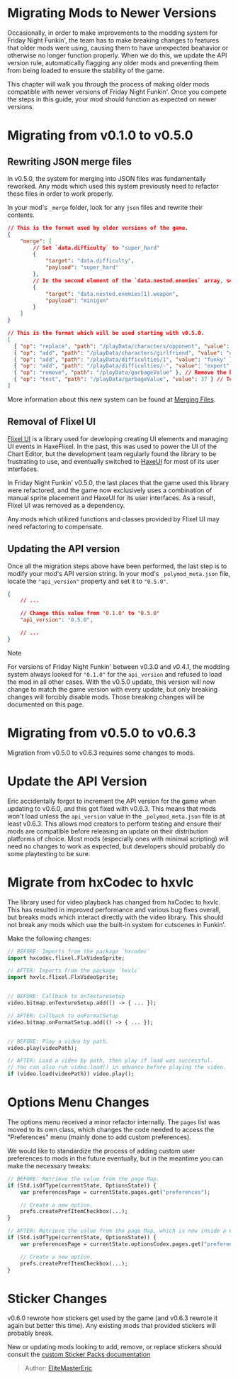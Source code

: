 [tags]: / "intermediate,misc"

# Migrating Mods to Newer Versions

Occasionally, in order to make improvements to the modding system for Friday Night Funkin', the team has to make breaking changes to features that older mods were using, causing them to have unexpected beahavior or otherwise no longer function properly. When we do this, we update the API version rule, automatically flagging any older mods and preventing them from being loaded to ensure the stability of the game.

This chapter will walk you through the process of making older mods compatible with newer versions of Friday Night Funkin'. Once you compete the steps in this guide, your mod should function as expected on newer versions.

# Migrating from v0.1.0 to v0.5.0

## Rewriting JSON merge files

In v0.5.0, the system for merging into JSON files was fundamentally reworked. Any mods which used this system previously need to refactor these files in order to work properly.

In your mod's `_merge` folder, look for any `json` files and rewrite their contents.

```json
// This is the format used by older versions of the game.
{
    "merge": [
        // Set `data.difficulty` to "super_hard"
        {
	        "target": "data.difficulty",
	        "payload": "super_hard"
	    },
        // In the second element of the `data.nested.enemies` array, set `weapon` to "minigun"
	    {
	        "target": "data.nested.enemies[1].weapon",
	        "payload": "minigun"
	    }
    ]
}
```

```json
// This is the format which will be used starting with v0.5.0.
[
  { "op": "replace", "path": "/playData/characters/opponent", "value": "monster" }, // Replace the value of opponent with monster.
  { "op": "add", "path": "/playData/characters/girlfriend", "value": "nene" }, // Add a new key girlfriend with the value Nene.
  { "op": "add", "path": "/playData/difficulties/1", "value": "funky" }, // Add a new value funky to the difficulty array, after easy
  { "op": "add", "path": "/playData/difficulties/-", "value": "expert" }, // Add a new value expert to the end of the difficulty array.
  { "op": "remove", "path": "/playData/garbageValue" }, // Remove the key garbageValue from the data entirely
  { "op": "test", "path": "/playData/garbageValue", "value": 37 } // Test that a given value is in the JSON. If this operation fails, the patches will be rejected.
]
```

More information about this new system can be found at [Merging Files](../Introduction/5.AppendingAndMerge.md#merging).

## Removal of Flixel UI

[Flixel UI](https://github.com/haxeflixel/flixel-ui) is a library used for developing creating UI elements and managing UI events in HaxeFlixel. In the past, this was used to power the UI of the Chart Editor, but the development team regularly found the library to be frustrating to use, and eventually switched to [HaxeUI](https://github.com/haxeui) for most of its user interfaces. 

In Friday Night Funkin' v0.5.0, the last places that the game used this library were refactored, and the game now exclusively uses a combination of manual sprite placement and HaxeUI for its user interfaces. As a result, Flixel UI was removed as a dependency.

Any mods which utilized functions and classes provided by Flixel UI may need refactoring to compensate.

## Updating the API version

Once all the migration steps above have been performed, the last step is to modify your mod's API version string. In your mod's `_polymod_meta.json` file, locate the `"api_version"` property and set it to `"0.5.0"`.

```json
{
    // ...

    // Change this value from "0.1.0" to "0.5.0"
    "api_version": "0.5.0",

    // ...
}
```

> [!NOTE]
> For versions of Friday Night Funkin' between v0.3.0 and v0.4.1, the modding system always looked for `"0.1.0"` for the `api_version` and refused to load the mod in all other cases. With the v0.5.0 update, this version will now change to match the game version with every update, but only breaking changes will forcibly disable mods. Those breaking changes will be documented on this page.

# Migrating from v0.5.0 to v0.6.3

Migration from v0.5.0 to v0.6.3 requires some changes to mods.

# Update the API Version

Eric accidentally forgot to increment the API version for the game when updating to v0.6.0, and this got fixed with v0.6.3.
This means that mods won't load unless the `api_version` value in the `_polymod_meta.json` file is at least v0.6.3. This allows mod creators to perform testing and ensure their mods are compatible before releasing an update on their distribution platforms of choice. Most mods (especially ones with minimal scripting) will need no changes to work as expected, but developers should probably do some playtesting to be sure.

# Migrate from hxCodec to hxvlc

The library used for video playback has changed from hxCodec to hxvlc. This has resulted in improved performance and various bug fixes overall, but breaks mods which interact directly with the video library. This should not break any mods which use the built-in system for cutscenes in Funkin'.

Make the following changes:

```haxe
// BEFORE: Imports from the package `hxcodec`
import hxcodec.flixel.FlxVideoSprite;

// AFTER: Imports from the package `hxvlc`
import hxvlc.flixel.FlxVideoSprite;


// BEFORE: Callback to onTextureSetup
video.bitmap.onTextureSetup.add(() -> { ... });

// AFTER: Callback to onFormatSetup
video.bitmap.onFormatSetup.add(() -> { ... });


// BEFORE: Play a video by path.
video.play(videoPath);

// AFTER: Load a video by path, then play if load was successful.
// You can also run video.load() in advance before playing the video.
if (video.load(videoPath)) video.play();
```

# Options Menu Changes

The options menu received a minor refactor internally. The `pages` list was moved to its own class, which changes the code needed to access the "Preferences" menu (mainly done to add custom preferences).

We would like to standardize the process of adding custom user preferences to mods in the future eventually, but in the meantime you can make the necessary tweaks:

```haxe
// BEFORE: Retrieve the value from the page Map.
if (Std.isOfType(currentState, OptionsState)) {
    var preferencesPage = currentState.pages.get("preferences");

    // Create a new option.
    prefs.createPrefItemCheckbox(...);
}

// AFTER: Retrieve the value from the page Map, which is now inside a Codex.
if (Std.isOfType(currentState, OptionsState)) {
    var preferencesPage = currentState.optionsCodex.pages.get("preferences");

    // Create a new option.
    prefs.createPrefItemCheckbox(...);
}
```

# Sticker Changes

v0.6.0 rewrote how stickers get used by the game (and v0.6.3 rewrote it again but better this time). Any existing mods that provided stickers will probably break.

New or updating mods looking to add, remove, or replace stickers should consult the [custom Sticker Packs documentation](3.CustomStickerPacks.md)

> Author: [EliteMasterEric](https://github.com/EliteMasterEric)